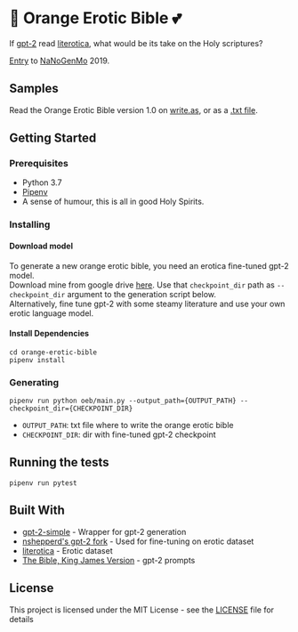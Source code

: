# :pray: Orange Erotic Bible :two_hearts:

If [gpt-2](https://openai.com/blog/better-language-models/) read [literotica](http://literotica.com/), what would be its take on the Holy scriptures? 

[Entry](https://github.com/NaNoGenMo/2019/issues/18) to [NaNoGenMo](https://nanogenmo.github.io/) 2019.

## Samples

Read the Orange Erotic Bible version 1.0 on [write.as](https://write.as/409j3pqk81dazkla.md), or as a [.txt file](the_orange_erotic_bible_v1.txt).

## Getting Started

### Prerequisites

- Python 3.7
- [Pipenv](https://pipenv.kennethreitz.org/en/latest/)
- A sense of humour, this is all in good Holy Spirits.

### Installing

#### Download model

To generate a new orange erotic bible, you need an erotica fine-tuned gpt-2 model.  
Download mine from google drive [here](https://drive.google.com/open?id=1hcPVn7-F_pN6Pir8oPEI7-SVqcfJ7043). Use that `checkpoint_dir` path as `--checkpoint_dir` argument to the generation script below.  
Alternatively, fine tune gpt-2 with some steamy literature and use your own erotic language model.

#### Install Dependencies

```
cd orange-erotic-bible
pipenv install
```

### Generating

```
pipenv run python oeb/main.py --output_path={OUTPUT_PATH} --checkpoint_dir={CHECKPOINT_DIR}
```

- `OUTPUT_PATH`: txt file where to write the orange erotic bible
- `CHECKPOINT_DIR`: dir with fine-tuned gpt-2 checkpoint

## Running the tests

```
pipenv run pytest

```

## Built With

* [gpt-2-simple](https://github.com/minimaxir/gpt-2-simple) - Wrapper for gpt-2 generation
* [nshepperd's gpt-2 fork](https://github.com/nshepperd/gpt-2/tree/finetuning) - Used for fine-tuning on erotic dataset
* [literotica](http://literotica.com/) - Erotic dataset
* [The Bible, King James Version](http://www.gutenberg.org/ebooks/30) - gpt-2 prompts

## License

This project is licensed under the MIT License - see the [LICENSE](LICENSE) file for details
